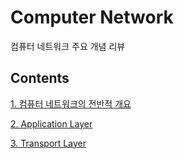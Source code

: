 # Computer Network

컴퓨터 네트워크 주요 개념 리뷰

## Contents

[1. 컴퓨터 네트워크의 전반적 개요](./01.%20Overview/)

[2. Application Layer](./02.%20Application%20Layer/)

[3. Transport Layer](./03.%20Transport%20Layer/)
